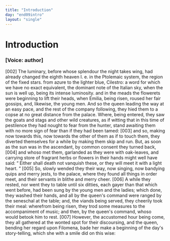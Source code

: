 ```yaml
---
title: "Introduction"
day: "end09intro"
layout: "single"
---
```

<div id="d09intro" type="introduction" who="author">
 <h1>
  Introduction
 </h1>
 <p>
  <h3>
   [Voice: author]
  </h3>
 </p>
 <p>
  <a name="p09980002">
   [002]
  </a>
  The
  luminary, before whose splendour the night takes wing, had
 already changed the eighth heaven
  <note>
   I. e.
   in the Ptolemaic
 system,
 the region of the fixed stars.
  </note>
  from azure to the lighter
 blue,
  <note>
   Cilestro:
   a word for which we have no exact equivalent, the
 dominant
 note of the Italian sky, when the sun is well up, being its intense
 luminosity.
  </note>
  and in the meads the flowerets were beginning to lift their heads,
 when Emilia, being risen, roused her fair gossips, and, likewise, the
 young men. And so the queen leading the way at an easy pace, and
 the rest of the company following, they hied them to a copse at no
 great distance from the palace. Where, being entered, they saw the
 goats and stags and other wild creatures, as if witting that in this
 time of pestilence they had nought to fear from the hunter, stand
 awaiting them with no more sign of fear than if they had been
      tamed:
  <a name="p09980003">
   [003]
  </a>
  and so, making now towards this, now towards the other of
 them as if to touch them, they diverted themselves for a while by
 making them skip and run. But, as soon as the sun was in the
 ascendant, by common consent they turned back,
  <a name="p09980004">
   [004]
  </a>
  and whoso met
 them, garlanded as they were with oak-leaves, and carrying store of
 fragrant herbs or flowers in their hands might well have said:
  <q direct="unspecified">
   Either shall death not vanquish these, or they will meet it with a
 light heart.
  </q>
  <a name="p09980005">
   [005]
  </a>
  So, slowly wended they their way, now singing, now
 bandying quips and merry jests, to the palace, where they found all
 things in order meet, and their servants in blithe and merry cheer.
  <a name="p09980006">
   [006]
  </a>
  A while they rested, nor went they to table until six ditties, each
 gayer than that which went before, had been sung by the young
  men and the ladies; which done, they washed their hands, and all by
 the queen's command were ranged by the seneschal at the table;
 and, the viands being served, they cheerily took their meal: wherefrom
 being risen, they trod some measures to the accompaniment
 of music; and then, by the queen's command, whoso would betook
 him to rest.
  <a name="p09980007">
   [007]
  </a>
  However, the accustomed hour being come, they all
 gathered at the wonted spot for their discoursing, and the queen,
 bending her regard upon Filomena, bade her make a beginning of
 the day's story-telling, which she with a smile did on this wise:
 </p>
</div>
